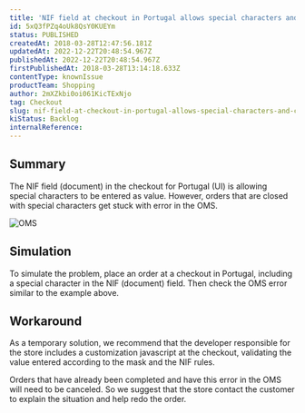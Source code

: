 ```yaml
---
title: 'NIF field at checkout in Portugal allows special characters and causes problem in order flow'
id: 5xQ3fPZq4oUk8QsY0KUEYm
status: PUBLISHED
createdAt: 2018-03-28T12:47:56.181Z
updatedAt: 2022-12-22T20:48:54.967Z
publishedAt: 2022-12-22T20:48:54.967Z
firstPublishedAt: 2018-03-28T13:14:18.633Z
contentType: knownIssue
productTeam: Shopping
author: 2mXZkbi0oi061KicTExNjo
tag: Checkout
slug: nif-field-at-checkout-in-portugal-allows-special-characters-and-causes-problem-in-order-flow
kiStatus: Backlog
internalReference: 
---
```


## Summary

The NIF field (document) in the checkout for Portugal (UI) is allowing special characters to be entered as value. However, orders that are closed with special characters get stuck with error in the OMS.

![OMS](//images.ctfassets.net/alneenqid6w5/19LgQNhPlIIAoA62k06ac2/2b394138cd21e4ad76c21e0ea871417f/OMS.png)

## Simulation

To simulate the problem, place an order at a checkout in Portugal, including a special character in the NIF (document) field. Then check the OMS error similar to the example above.

## Workaround

As a temporary solution, we recommend that the developer responsible for the store includes a customization javascript at the checkout, validating the value entered according to the mask and the NIF rules.

Orders that have already been completed and have this error in the OMS will need to be canceled. So we suggest that the store contact the customer to explain the situation and help redo the order.

